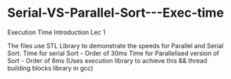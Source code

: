 # Serial-VS-Parallel-Sort---Exec-time
Execution Time Introduction Lec 1

The files use STL Library to demonstrate the speeds for Parallel and Serial Sort.
Time for serial Sort - Order of 30ms
Time for Parallelised version of Sort - Order of 6ms
(Uses execution library to achieve this && thread building blocks library in gcc)
